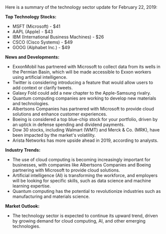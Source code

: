 Here is a summary of the technology sector update for February 22, 2019:

**Top Technology Stocks:**

* MSFT (Microsoft) - $41
* AAPL (Apple) - $43
* IBM (International Business Machines) - $26
* CSCO (Cisco Systems) - $49
* GOOG (Alphabet Inc.) - $49

**News and Developments:**

* ExxonMobil has partnered with Microsoft to collect data from its wells in the Permian Basin, which will be made accessible to Exxon workers using artificial intelligence.
* Twitter is considering introducing a feature that would allow users to add context or clarify tweets.
* Galaxy Fold could add a new chapter to the Apple-Samsung rivalry.
* Quantum computing companies are working to develop new materials and technologies.
* Albertsons Companies has partnered with Microsoft to provide cloud solutions and enhance customer experiences.
* Boeing is considered a top blue-chip stock for your portfolio, driven by an uptick in defense spending and dividend payments.
* Dow 30 stocks, including Walmart (WMT) and Merck & Co. (MRK), have been impacted by the market's volatility.
* Arista Networks has more upside ahead in 2019, according to analysts.

**Industry Trends:**

* The use of cloud computing is becoming increasingly important for businesses, with companies like Albertsons Companies and Boeing partnering with Microsoft to provide cloud solutions.
* Artificial intelligence (AI) is transforming the workforce, and employers will be looking for specific skills, such as data science and machine learning expertise.
* Quantum computing has the potential to revolutionize industries such as manufacturing and materials science.

**Market Outlook:**

* The technology sector is expected to continue its upward trend, driven by growing demand for cloud computing, AI, and other emerging technologies.